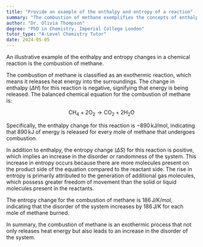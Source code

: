 ```yaml
---
title: "Provide an example of the enthalpy and entropy of a reaction"
summary: "The combustion of methane exemplifies the concepts of enthalpy and entropy in a reaction, showcasing energy changes and disorder associated with the chemical process."
author: "Dr. Olivia Thompson"
degree: "PhD in Chemistry, Imperial College London"
tutor_type: "A-Level Chemistry Tutor"
date: 2024-05-05
---
```


An illustrative example of the enthalpy and entropy changes in a chemical reaction is the combustion of methane.

The combustion of methane is classified as an exothermic reaction, which means it releases heat energy into the surroundings. The change in enthalpy ($\Delta H$) for this reaction is negative, signifying that energy is being released. The balanced chemical equation for the combustion of methane is:

$$
\text{CH}_4 + 2 \text{O}_2 \rightarrow \text{CO}_2 + 2 \text{H}_2\text{O}
$$

Specifically, the enthalpy change for this reaction is $-890 \, \text{kJ/mol}$, indicating that $890 \, \text{kJ}$ of energy is released for every mole of methane that undergoes combustion.

In addition to enthalpy, the entropy change ($\Delta S$) for this reaction is positive, which implies an increase in the disorder or randomness of the system. This increase in entropy occurs because there are more molecules present on the product side of the equation compared to the reactant side. The rise in entropy is primarily attributed to the generation of additional gas molecules, which possess greater freedom of movement than the solid or liquid molecules present in the reactants.

The entropy change for the combustion of methane is $186 \, \text{J/K/mol}$, indicating that the disorder of the system increases by $186 \, \text{J/K}$ for each mole of methane burned.

In summary, the combustion of methane is an exothermic process that not only releases heat energy but also leads to an increase in the disorder of the system.
    